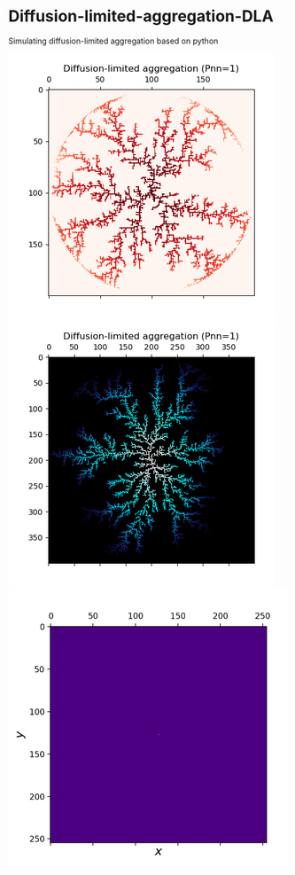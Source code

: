 # Diffusion-limited-aggregation-DLA
Simulating diffusion-limited aggregation based on python

![Image text](https://github.com/shepherdhenry/Diffusion-limited-aggregation-DLA/blob/main/image/eyes.png)
![Image text](https://github.com/shepherdhenry/Diffusion-limited-aggregation-DLA/blob/main/image/ice.png)
![img](https://github.com/shepherdhenry/Diffusion-limited-aggregation-DLA/blob/main/gif/movie_puplegold.gif)
